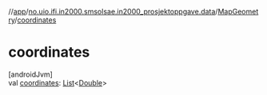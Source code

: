 //[app](../../../index.md)/[no.uio.ifi.in2000.smsolsae.in2000_prosjektoppgave.data](../index.md)/[MapGeometry](index.md)/[coordinates](coordinates.md)

# coordinates

[androidJvm]\
val [coordinates](coordinates.md): [List](https://kotlinlang.org/api/latest/jvm/stdlib/kotlin.collections/-list/index.html)&lt;[Double](https://kotlinlang.org/api/latest/jvm/stdlib/kotlin/-double/index.html)&gt;
